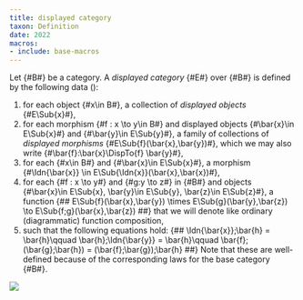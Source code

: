 ```yaml
---
title: displayed category
taxon: Definition
date: 2022
macros:
- include: base-macros
---
```


Let {#B#} be a category. A *displayed category* {#E#} over {#B#} is defined by the following data ([](ahrens-lumsdaine-2019)):
1. for each object {#x\in B#}, a collection of *displayed objects* {#E\Sub{x}#},
2. for each morphism {#f : x \to y\in B#} and displayed objects {#\bar{x}\in E\Sub{x}#} and
   {#\bar{y}\in E\Sub{y}#}, a family of collections of *displayed morphisms* {#E\Sub{f}(\bar{x},\bar{y})#},
   which we may also write {#\bar{f}:\bar{x}\DispTo{f} \bar{y}#},
3. for each {#x\in B#} and {#\bar{x}\in E\Sub{x}#}, a morphism {#\Idn{\bar{x}} \in E\Sub{\Idn{x}}(\bar{x},\bar{x})#},
4. for each {#f : x \to y#} and {#g:y \to z#} in {#B#} and objects {#\bar{x}\in E\Sub{x}, \bar{y}\in E\Sub{y}, \bar{z}\in E\Sub{z}#}, a function
    {##
      E\Sub{f}(\bar{x},\bar{y}) \times E\Sub{g}(\bar{y},\bar{z}) \to E\Sub{f;g}(\bar{x},\bar{z})
    ##}
   that we will denote like ordinary (diagrammatic) function composition,
5. such that the following equations hold:
  {##
      \Idn{\bar{x}};\bar{h} = \bar{h}\qquad
      \bar{h};\Idn{\bar{y}} = \bar{h}\qquad
      \bar{f};(\bar{g};\bar{h}) = (\bar{f};\bar{g});\bar{h}
  ##}
Note that these are well-defined because of the corresponding
laws for the base category {#B#}.

![](frct-003R)
